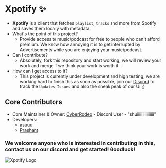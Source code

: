 # Xpotify ✨
- **Xpotify** is a client that fetches `playlist`, `tracks` and more from Spotify and saves them locally with metadata.
- What's the point of this project?
  - Provide access to music/podcast for free to people who can't afford premium. We know how annoying it is to get interrupted by Advertisements while you are enjoying your music/podcast.
- Can I contribute?
  - Absolutely, fork this repository and start working, we will review your work and merge if we think your work is worth it.
- How can I get access to it?
  - This project is currently under development and high testing, we are working hard to finish this as soon as possible, join our [Discord](https://discord.gg/5QhqjbyXrQ) to track the `Updates`, `Issues` and also the sneak peak of our UI ;)
 
## Core Contributors
- Core Maintainer & Owner: [CyberRodeo](https://github.com/CyberRodeo) - Discord User - "shuiiiiiiiiiiiiiiii"
- Developers:
  - [asuuu](https://github.com/hikenoesu)
  - [Prashant](https://github.com/prashant18108)
 
### We welcome anyone who is interested in contributing in this, contact us on our discord and get started! Goodluck!

![Xpotify Logo](https://cdn.discordapp.com/attachments/1237829351370788966/1244935371029221406/Xnew-b-l.png?ex=67c4c42a&is=67c372aa&hm=2b397475bd084ca64c2225a0a4bc6e6c21477a47cf4836029b5a4414948f4eee&)
